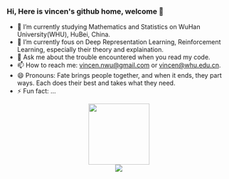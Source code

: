 ### Hi, Here is vincen's github home, welcome 👋

- 🔭 I’m currently studying Mathematics and Statistics on WuHan University(WHU), HuBei, China.
- 🌱 I’m currently fous on Deep Representation Learning, Reinforcement Learning, especially their theory and explaination.
- 💬 Ask me about the trouble encountered when you read my code.
- 📫 How to reach me: vincen.nwu@gmail.com or vincen@whu.edu.cn.
- 😄 Pronouns: Fate brings people together, and when it ends, they part ways. Each does their best and takes what they need.
- ⚡ Fun fact: ...

<a href="https://github.com/vincen-github/github-readme-stats">
<div align="center"> <img height="137px" src="https://github-readme-stats.vercel.app/api?username=vincen-github&show_icons=true&hide=contribs,prs&cache_seconds=86400&theme=rose" /> </div>
</a>

<a href="https://github.com/vincen-github/github-readme-stats">
<div align="center"> <img src="https://github-readme-stats.vercel.app/api/pin/?username=vincen-github&repo=mlimpl&cache_seconds=86400&theme=rose" /> </div>
</a>
